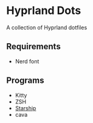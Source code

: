 # Hyprland Dots
A collection of Hyprland dotfiles

## Requirements
- Nerd font

## Programs
- Kitty
- ZSH
- [Starship](https://starship.rs/)
- cava
